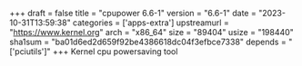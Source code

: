 +++
draft = false
title = "cpupower 6.6-1"
version = "6.6-1"
date = "2023-10-31T13:59:38"
categories = ['apps-extra']
upstreamurl = "https://www.kernel.org"
arch = "x86_64"
size = "89404"
usize = "198440"
sha1sum = "ba01d6ed2d659f92be4386618dc04f3efbce7338"
depends = "['pciutils']"
+++
Kernel cpu powersaving tool